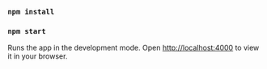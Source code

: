 ### `npm install`

### `npm start`
Runs the app in the development mode.
Open [http://localhost:4000](http://localhost:4000) to view it in your browser.

